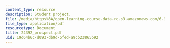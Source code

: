 ```yaml
---
content_type: resource
description: Student project.
file: /media/https%3A/open-learning-course-data-rc.s3.amazonaws.com/6-901-inventions-and-patents-fall-2005/19d64b6cd093db9d5feda9cb23865b92_24392_prospect.pdf
file_type: application/pdf
resourcetype: Document
title: 24392_prospect.pdf
uid: 19d64b6c-d093-db9d-5fed-a9cb23865b92
---
```

